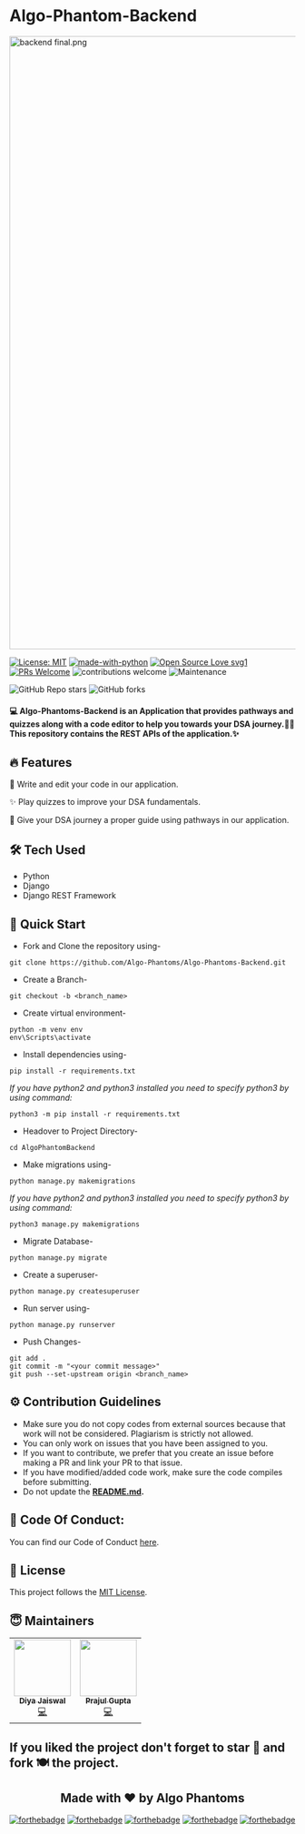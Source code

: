 # Algo-Phantom-Backend

<img src="https://i.ibb.co/CvN6XxK/backend-final.png" alt="backend final.png" align="center" width="1080" />

  [![License: MIT](https://img.shields.io/badge/License-MIT-yellow.svg)](https://opensource.org/licenses/MIT) [![made-with-python](https://img.shields.io/badge/Made%20with-Python-1f425f.svg)](https://www.python.org/) [![Open Source Love svg1](https://badges.frapsoft.com/os/v1/open-source.svg?v=103)](https://github.com/ellerbrock/open-source-badges/) [![PRs Welcome](https://img.shields.io/badge/PRs-welcome-brightgreen.svg?style=flat-square)](http://makeapullrequest.com) ![contributions welcome](https://img.shields.io/static/v1.svg?label=Contributions&message=Welcome&color=0059b3&style=flat-square) ![Maintenance](https://img.shields.io/maintenance/yes/2021) 
  
![GitHub Repo stars](https://img.shields.io/github/stars/Algo-Phantoms/Algo-Phantoms-Backend?style=social) 
![GitHub forks](https://img.shields.io/github/forks/Algo-Phantoms/Algo-Phantoms-Backend?style=social)

#### 💻 Algo-Phantoms-Backend is an Application that provides pathways and quizzes along with a code editor to help you towards your DSA journey.📰🔥 This repository contains the REST APIs of the application.✨

## 🔥 Features
📰 Write and edit your code in our application.

✨ Play quizzes to improve your DSA fundamentals.

🚀 Give your DSA journey a proper guide using pathways in our application.

## 🛠 Tech Used
- Python
- Django
- Django REST Framework

## 💫 Quick Start

- Fork and Clone the repository using-
```
git clone https://github.com/Algo-Phantoms/Algo-Phantoms-Backend.git
```
- Create a Branch- 
```
git checkout -b <branch_name>
```
- Create virtual environment-
```
python -m venv env
env\Scripts\activate
```
- Install dependencies using-
```
pip install -r requirements.txt
```
*If you have python2 and python3 installed you need to specify python3 by using command:*
```
python3 -m pip install -r requirements.txt
```

- Headover to Project Directory- 
```
cd AlgoPhantomBackend
```
- Make migrations using-
```
python manage.py makemigrations
```
*If you have python2 and python3 installed you need to specify python3 by using command:*
```
python3 manage.py makemigrations
```

- Migrate Database-
```
python manage.py migrate
```
- Create a superuser-
```
python manage.py createsuperuser
```
- Run server using-
```
python manage.py runserver
```
- Push Changes-
```
git add .
git commit -m "<your commit message>"
git push --set-upstream origin <branch_name>
```

## ⚙️ Contribution Guidelines 

* Make sure you do not copy codes from external sources because that work will not be considered. Plagiarism is strictly not allowed.
* You can only work on issues that you have been assigned to you.
* If you want to contribute, we prefer that you create an issue before making a PR and link your PR to that issue.
* If you have modified/added code work, make sure the code compiles before submitting.
* Do not update the **[README.md](https://github.com/Algo-Phantoms/Algo-Phantoms-Backend/blob/main/README.md).**

## 📖 Code Of Conduct:

You can find our Code of Conduct [here](https://github.com/Algo-Phantoms/Algo-Phantoms-Backend/blob/main/CODE_OF_CONDUCT.md).

## 📝 License  

This project follows the [MIT License](https://choosealicense.com/licenses/mit/).

## 😇 Maintainers 
<table>
  <tbody><tr>
    <td align="center"><a href="https://github.com/diyajaiswal11"><img alt="" src="https://avatars.githubusercontent.com/diyajaiswal11" width="100px;"><br><sub><b> Diya Jaiswal</b></sub></a><br><a href="https://github.com/Algo-Phantoms/Algo-Tree/commits?author=diyajaiswal11" title="Code">💻 </a></td> </a>
  </td>
  
 <td align="center"><a href="https://github.com/prajul007"><img alt="" src="https://avatars.githubusercontent.com/prajul007" width="100px;"><br><sub><b> Prajul Gupta </b></sub></a><br><a href="https://github.com/Algo-Phantoms/Algo-Tree/commits?author=prajul007" title="Code">💻 </a></td></a></td>
 
  </tr>
</tbody></table>


## If you liked the project don't forget to star 🌟 and fork 🍽 the project.

<h2 align="center">Made with ❤ by Algo Phantoms</h2>


[![forthebadge](https://forthebadge.com/images/badges/built-by-developers.svg)](https://forthebadge.com)
[![forthebadge](https://forthebadge.com/images/badges/uses-git.svg)](https://forthebadge.com)
[![forthebadge](https://forthebadge.com/images/badges/built-with-love.svg)](https://forthebadge.com)
[![forthebadge](https://forthebadge.com/images/badges/made-with-python.svg)](https://forthebadge.com)
[![forthebadge](https://forthebadge.com/images/badges/open-source.svg)](https://forthebadge.com)

